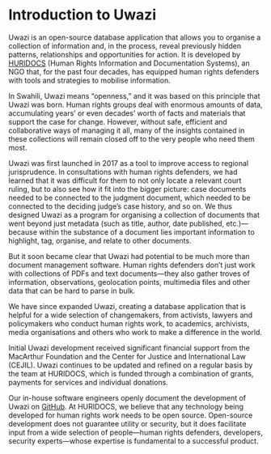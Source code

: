 # Introduction to Uwazi

Uwazi is an open-source database application that allows you to organise a collection of information and, in the process, reveal previously hidden patterns, relationships and opportunities for action. It is developed by [HURIDOCS](https://huridocs.org/) (Human Rights Information and Documentation Systems), an NGO that, for the past four decades, has equipped human rights defenders with tools and strategies to mobilise information.

In Swahili, Uwazi means “openness,” and it was based on this principle that Uwazi was born. Human rights groups deal with enormous amounts of data, accumulating years’ or even decades’ worth of facts and materials that support the case for change. However, without safe, efficient and collaborative ways of managing it all, many of the insights contained in these collections will remain closed off to the very people who need them most.

Uwazi was first launched in 2017 as a tool to improve access to regional jurisprudence. In consultations with human rights defenders, we had learned that it was difficult for them to not only locate a relevant court ruling, but to also see how it fit into the bigger picture: case documents needed to be connected to the judgment document, which needed to be connected to the deciding judge’s case history, and so on. We thus designed Uwazi as a program for organising a collection of documents that went beyond just metadata (such as title, author, date published, etc.)—because within the substance of a document lies important information to highlight, tag, organise, and relate to other documents.

But it soon became clear that Uwazi had potential to be much more than document management software. Human rights defenders don’t just work with collections of PDFs and text documents—they also gather troves of information, observations, geolocation points, multimedia files and other data that can be hard to parse in bulk.

We have since expanded Uwazi, creating a database application that is helpful for a wide selection of changemakers, from activists, lawyers and policymakers who conduct human rights work, to academics, archivists, media organisations and others who work to make a difference in the world.

Initial Uwazi development received significant financial support from the MacArthur Foundation and the Center for Justice and International Law (CEJIL). Uwazi continues to be updated and refined on a regular basis by the team at HURIDOCS, which is funded through a combination of grants, payments for services and individual donations.

Our in-house software engineers openly document the development of Uwazi on [GitHub](https://github.com/huridocs/uwazi). At HURIDOCS, we believe that any technology being developed for human rights work needs to be open source. Open-source development does not guarantee utility or security, but it does facilitate input from a wide selection of people—human rights defenders, developers, security experts—whose expertise is fundamental to a successful product.
